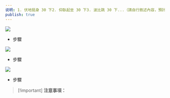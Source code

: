 ```yaml
---
说明: 1. 伏地挺身 30 下2. 仰臥起坐 30 下3. 波比跳 30 下...（請自行敘述內容，預計耗時以總和計算）
publish: true
---
```

[![](https://www.notion.so)](https://www.notion.so)

- 步驟
    

[![](https://www.notion.so)](https://www.notion.so)

- 步驟
    

[![](https://www.notion.so)](https://www.notion.so)

- 步驟
    

> [!important] **注意事項：**
> 
>   
>